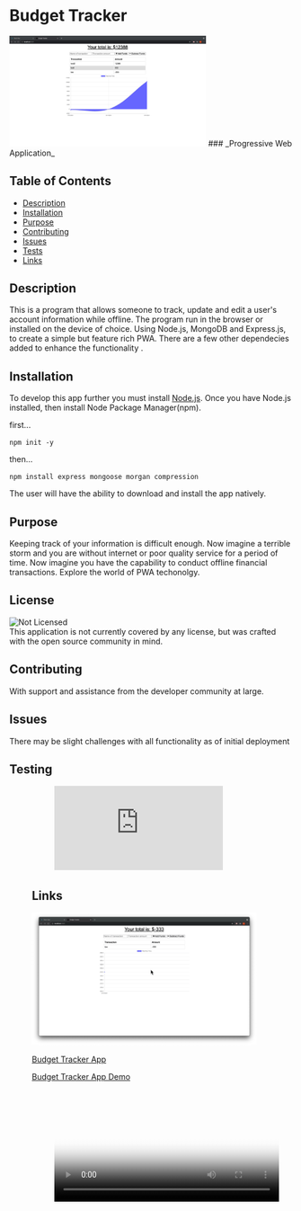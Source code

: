 # Budget Tracker

<img src="./public/img/budget-tracker-pic2-min.png" alt="chart for app showing entered data" style="width:350px " />
### _Progressive Web Application_

<br>

## Table of Contents

- [Description](#description)
- [Installation](#installation)
- [Purpose](#purpose)
- [Contributing](#contributing)
- [Issues](#issues)
- [Tests](#tests)
- [Links](#links)

## Description

This is a program that allows someone to track, update and edit a user's account information while offline. The program run in the browser or installed on the device of choice. Using Node.js, MongoDB and Express.js, to create a simple but feature rich PWA. There are a few other dependecies added to enhance the functionality .

## Installation

To develop this app further you must install [Node.js](https://nodejs.org/en/). Once you have Node.js installed, then install Node Package Manager(npm).

first...

```
npm init -y
```

then...

```
npm install express mongoose morgan compression
```

The user will have the ability to download and install the app natively.

## Purpose

Keeping track of your information is difficult enough. Now imagine a terrible storm and you are without internet or poor quality service for a period of time. Now imagine you have the capability to conduct offline financial transactions. Explore the world of PWA techonolgy.

## License

![Not Licensed](https://img.shields.io/badge/license--tertiary)
<br />
This application is not currently covered by any license, but was crafted with the open source community in mind.

## Contributing

With support and assistance from the developer community at large.

## Issues

There may be slight challenges with all functionality as of initial deployment

## Testing

<figure class="video_container">

<!-- blank line -->
<figure class="video_container">
  <iframe src="https://www.youtube.com/embed/D2gYvSss9QU" frameborder="0" allowfullscreen="true"> </iframe>
</figure>
<!-- blank line -->

## Links

<img src="./public/img/budget-tracker-pic3-min.png" alt="chart for app with no data" style="width:400px " />

[Budget Tracker App](https://warm-lowlands-12680.herokuapp.com/)

[Budget Tracker App Demo](./public/img/Budget-Tracker.mov)

<!-- blank line -->
<figure class="video_container">
  <video controls="true" allowfullscreen="true" poster="./public/img/budget-tracker-pic3-min.png" style="width:400px " >
    <source src="./public/img/Budget-Tracker.mov" type="video/mp4">
    
  </video>
</figure>
<!-- blank line -->

